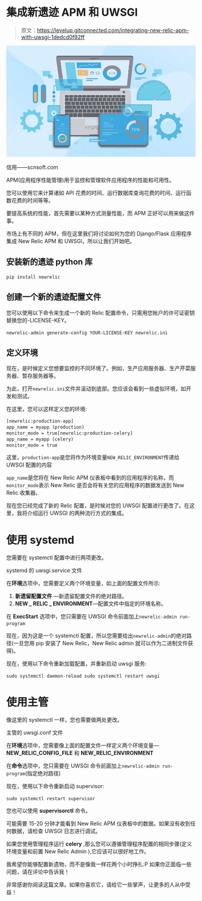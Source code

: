 # 集成新遗迹 APM 和 UWSGI

> 原文：<https://levelup.gitconnected.com/integrating-new-relic-apm-with-uwsgi-1dedcd0f92ff>

![](img/a9b1bebc0a7c4e9a88ac9d5160c3667c.png)

信用——scnsoft.com

APM(应用程序性能管理)用于监控和管理软件应用程序的性能和可用性。

您可以使用它来计算诸如 API 花费的时间、运行数据库查询花费的时间、运行函数花费的时间等等。

要提高系统的性能，首先需要以某种方式测量性能，而 APM 正好可以用来做这件事。

市场上有不同的 APM，但在这里我们将讨论如何为您的 Django/Flask 应用程序集成 New Relic APM 和 UWSGI，所以让我们开始吧。

## 安装新的遗迹 python 库

```
pip install newrelic
```

## **创建一个新的遗迹配置文件**

您可以使用以下命令来生成一个新的 Relic 配置命令，只需用您帐户的许可证密钥替换您的-LICENSE-KEY。

`newrelic-admin generate-config YOUR-LICENSE-KEY newrelic.ini`

## 定义环境

现在，是时候定义您想要监控的不同环境了。例如，生产应用服务器、生产芹菜服务器、暂存服务器等。

为此，打开`newrelic.ini`文件并滚动到底部。您应该会看到一些虚拟环境，如开发和测试。

在这里，您可以这样定义您的环境:

```
[newrelic:production-app]
app_name = myapp (production)
monitor_mode = true[newrelic:production-celery]
app_name = myapp (celery)
monitor_mode = true
```

这里，`production-app`是您将作为环境变量`NEW_RELIC_ENVIRONMENT`传递给 UWSGI 配置的内容

`app_name`是您将在 New Relic APM 仪表板中看到的应用程序的名称，而`monitor_mode`表示 New Relic 是否会将有关您的应用程序的数据发送到 New Relic 收集器。

现在您已经完成了新的 Relic 配置，是时候对您的 UWSGI 配置进行更改了。在这里，我将介绍运行 UWSGI 的两种流行方式的集成。

# 使用 systemd

您需要在 systemctl 配置中进行两项更改。

systemd 的 uwsgi.service 文件

在**环境**选项中，您需要定义两个环境变量，如上面的配置文件所示:

1.  **新遗留配置文件** —新遗留配置文件的绝对路径。
2.  **NEW _ RELIC _ ENVIRONMENT**—配置文件中指定的环境名称。

在 **ExecStart** 选项中，您只需要在 UWSGI 命令前面加上`newrelic-admin run-program`

现在，因为这是一个 systemctl 配置，所以您需要给出`newrelic-admin`的绝对路径(一旦您用 pip 安装了 New Relic，New Relic admin 就可以作为二进制文件获得)。

现在，使用以下命令重新加载配置，并重新启动 uwsgi 服务:

`sudo systemctl daemon-reload
sudo systemctl restart uwsgi`

# 使用主管

像这里的 systemctl 一样，您也需要做两处更改。

主管的 uwsgi.conf 文件

在**环境**选项中，您需要像上面的配置文件一样定义两个环境变量— **NEW_RELIC_CONFIG_FILE** 和 **NEW_RELIC_ENVIRONMENT**

在**命令**选项中，您只需要在 UWSGI 命令前面加上`newrelic-admin run-program`(指定绝对路径)

现在，使用以下命令重新启动 supervisor:

`sudo systemctl restart supervisor`

您也可以使用 **supervisorctl** 命令。

可能需要 15-20 分钟才能看到 New Relic APM 仪表板中的数据。如果没有收到任何数据，请检查 UWSGI 日志进行调试。

如果您使用管理程序运行 **celery** ,那么您可以遵循管理程序配置的相同步骤(定义环境变量和前置 New Relic Admin ),它应该可以很好地工作。

我希望你能够配置新遗物，而不是像我一样花两个小时挣扎:P
如果你正面临一些问题，请在评论中告诉我！

非常感谢你阅读这篇文章。如果你喜欢它，请给它一些掌声，让更多的人从中受益！